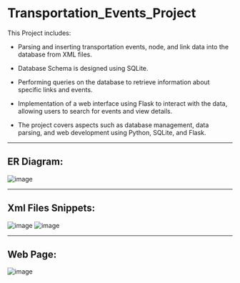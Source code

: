 # Transportation_Events_Project
This Project includes:

- Parsing and inserting transportation events, node, and link data into the database from XML files.

- Database Schema is designed using SQLite.

- Performing queries on the database to retrieve information about specific links and events.

- Implementation of a web interface using Flask to interact with the data, allowing users to search for events and view details.

- The project covers aspects such as database management, data parsing, and web development using Python, SQLite, and Flask.


---


## ER Diagram:

![image](https://github.com/user-attachments/assets/ea038d01-ce3e-4824-8338-178e9b6efafe)

---


## Xml Files Snippets:

![image](https://github.com/user-attachments/assets/4d40dc32-4e2d-4037-83f5-b81cee3d6296) 
![image](https://github.com/user-attachments/assets/32ad7c3c-e8d7-4c7f-b08d-7991162b396f)

---

## Web Page:

![image](https://github.com/user-attachments/assets/188d278e-2ae8-4b42-bd0e-5e65b66c9e4c)




